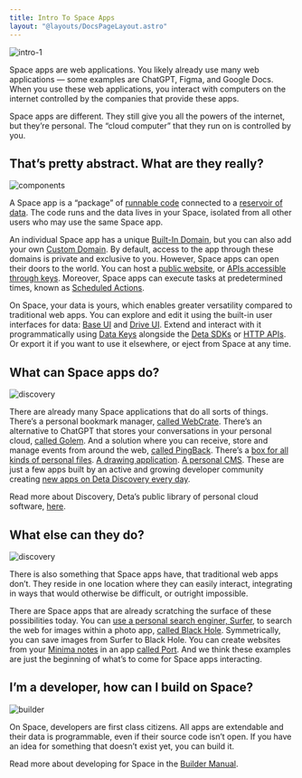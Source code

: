 ```yaml
---
title: Intro To Space Apps
layout: "@layouts/DocsPageLayout.astro"
---
```


![intro-1](/docs-assets/use/space-apps-headline.png)

Space apps are web applications. You likely already use many web applications — some examples are ChatGPT, Figma, and Google Docs. When you use these web applications, you interact with computers on the internet controlled by the companies that provide these apps.

Space apps are different. They still give you all the powers of the internet, but they’re personal. The “cloud computer” that they run on is controlled by you.

## That’s pretty abstract. What are they really?

![components](/docs-assets/build/intro-components.png)

A Space app is a “package” of [runnable code](/docs/en/build/fundamentals/the-space-runtime/about) connected to a [reservoir of data](/docs/en/use/your-data/collections). The code runs and the data lives in your Space, isolated from all other users who may use the same Space app.

An individual Space app has a unique [Built-In Domain](/docs/en/use/space-apps/domains#built-in-domains), but you can also add your own [Custom Domain](/docs/en/use/space-apps/domains#custom-domains). By default, access to the app through these domains is private and exclusive to you. However, Space apps can open their doors to the world. You can host a [public website](/docs/en/build/guides/public-site), or [APIs accessible through keys](/docs/en/use/space-apps/using-apps#api-keys). Moreover, Space apps can execute tasks at predetermined times, known as [Scheduled Actions](/docs/en/use/space-apps/actions).

On Space, your data is yours, which enables greater versatility compared to traditional web apps. You can explore and edit it using the built-in user interfaces for data: [Base UI](/docs/en/use/your-data/guis#base-ui) and [Drive UI](/docs/en/use/your-data/guis#drive-ui). Extend and interact with it programmatically using [Data Keys](/docs/en/use/your-data/collections#data-keys) alongside the [Deta SDKs](/docs/en/build/reference/sdk/about) or [HTTP APIs](/docs/en/build/reference/http-api/about). Or export it if you want to use it elsewhere, or eject from Space at any time.

## What can Space apps do?

![discovery](/docs-assets/use/discovery-headline.png)

There are already many Space applications that do all sorts of things. There’s a personal bookmark manager, [called WebCrate](https://deta.space/discovery/@maxs1/webcrate). There’s an alternative to ChatGPT that stores your conversations in your personal cloud, [called Golem](https://deta.space/discovery/@henrycunh/golem). And a solution where you can receive, store and manage events from around the web, [called PingBack](https://deta.space/discovery/@maximilianheidenreich/pingback). There’s a [box for all kinds of personal files](https://deta.space/discovery/@gyrooo/filebox). [A drawing application](https://deta.space/discovery/@deta/method-draw). [A personal CMS](https://deta.space/discovery/@sampoder/berowra-coy). These are just a few apps built by an active and growing developer community creating [new apps on Deta Discovery every day](https://deta.space/discovery).

Read more about Discovery, Deta’s public library of personal cloud software, [here](/docs/en/use/space-apps/discovery).

## What else can they do?

![discovery](/docs-assets/use/interop-headline.png)

There is also something that Space apps have, that traditional web apps don’t. They reside in one location where they can easily interact, integrating in ways that would otherwise be difficult, or outright impossible.

There are Space apps that are already scratching the surface of these possibilities today. You can [use a personal search enginer, Surfer](https://deta.space/discovery/@sofa/surfer-uwm), to search the web for images within a photo app, [called Black Hole](https://deta.space/discovery/@mikhailsdv/black_hole-3kf). Symmetrically, you can save images from Surfer to Black Hole. You can create websites from your [Minima notes](https://deta.space/discovery/@maxs1/minima) in an app [called Port](https://deta.space/discovery/@maxs1/spaceport). And we think these examples are just the beginning of what’s to come for Space apps interacting.

## I’m a developer, how can I build on Space?

![builder](/docs-assets/build/builder-headline.png)

On Space, developers are first class citizens. All apps are extendable and their data is programmable, even if their source code isn’t open. If you have an idea for something that doesn’t exist yet, you can build it.

Read more about developing for Space in the [Builder Manual](/docs/en/build/intro).